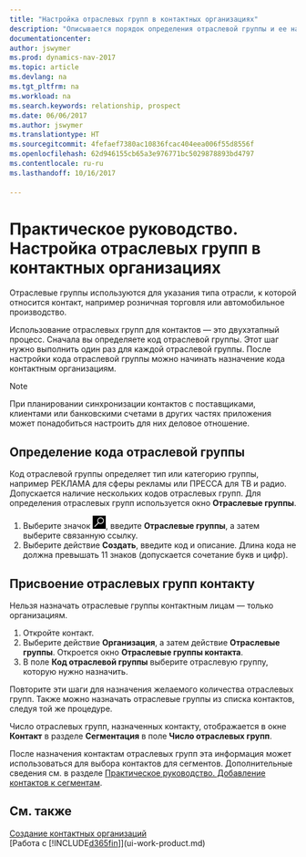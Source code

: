 ```yaml
---
title: "Настройка отраслевых групп в контактных организациях"
description: "Описывается порядок определения отраслевой группы и ее назначения контактной организации, например в сфере розничной торговли или автомобильной промышленности."
documentationcenter: 
author: jswymer
ms.prod: dynamics-nav-2017
ms.topic: article
ms.devlang: na
ms.tgt_pltfrm: na
ms.workload: na
ms.search.keywords: relationship, prospect
ms.date: 06/06/2017
ms.author: jswymer
ms.translationtype: HT
ms.sourcegitcommit: 4fefaef7380ac10836fcac404eea006f55d8556f
ms.openlocfilehash: 62d946155cb65a3e976771bc5029878893bd4797
ms.contentlocale: ru-ru
ms.lasthandoff: 10/16/2017

---
```

# <a name="how-to-set-up-industry-groups-for-contact-companies"></a>Практическое руководство. Настройка отраслевых групп в контактных организациях
Отраслевые группы используются для указания типа отрасли, к которой относится контакт, например розничная торговля или автомобильное производство.

Использование отраслевых групп для контактов — это двухэтапный процесс. Сначала вы определяете код отраслевой группы. Этот шаг нужно выполнить один раз для каждой отраслевой группы. После настройки кода отраслевой группы можно начинать назначение кода контактным организациям.

> [!NOTE]  
>   При планировании синхронизации контактов с поставщиками, клиентами или банковскими счетами в других частях приложения может понадобиться настроить для них деловое отношение.

## <a name="to-define-an-industry-group-code"></a>Определение кода отраслевой группы
Код отраслевой группы определяет тип или категорию группы, например РЕКЛАМА для сферы рекламы или ПРЕССА для ТВ и радио. Допускается наличие нескольких кодов отраслевых групп. Для определения отраслевых групп используется окно **Отраслевые группы**.

1. Выберите значок ![Поиск страницы или отчета](media/ui-search/search_small.png "Значок поиска страницы или отчета"), введите **Отраслевые группы**, а затем выберите связанную ссылку.
2. Выберите действие **Создать**, введите код и описание. Длина кода не должна превышать 11 знаков (допускается сочетание букв и цифр).

## <a name="AssignIndustryGroupContact"></a> Присвоение отраслевых групп контакту
Нельзя назначать отраслевые группы контактным лицам — только организациям.

1. Откройте контакт.
2. Выберите действие **Организация**, а затем действие **Отраслевые группы**. Откроется окно **Отраслевые группы контакта**.
3. В поле **Код отраслевой группы** выберите отраслевую группу, которую нужно назначить.

Повторите эти шаги для назначения желаемого количества отраслевых групп. Также можно назначать отраслевые группы из списка контактов, следуя той же процедуре.

Число отраслевых групп, назначенных контакту, отображается в окне **Контакт** в разделе **Сегментация** в поле **Число отраслевых групп**.

После назначения контактам отраслевых групп эта информация может использоваться для выбора контактов для сегментов. Дополнительные сведения см. в разделе [Практическое руководство. Добавление контактов к сегментам](marketing-add-contact-segment.md).

## <a name="see-also"></a>См. также
[Создание контактных организаций](marketing-create-contact-companies.md)  
[Работа с [!INCLUDE[d365fin](includes/d365fin_md.md)]](ui-work-product.md)

